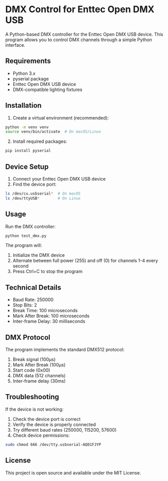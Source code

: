 # DMX Control for Enttec Open DMX USB

A Python-based DMX controller for the Enttec Open DMX USB device. This program allows you to control DMX channels through a simple Python interface.

## Requirements

- Python 3.x
- pyserial package
- Enttec Open DMX USB device
- DMX-compatible lighting fixtures

## Installation

1. Create a virtual environment (recommended):

```bash
python -m venv venv
source venv/bin/activate  # On macOS/Linux
```

2. Install required packages:

```bash
pip install pyserial
```

## Device Setup

1. Connect your Enttec Open DMX USB device
2. Find the device port:

```bash
ls /dev/cu.usbserial*  # On macOS
ls /dev/ttyUSB*        # On Linux
```

## Usage

Run the DMX controller:

```bash
python test_dmx.py
```

The program will:

1. Initialize the DMX device
2. Alternate between full power (255) and off (0) for channels 1-4 every second
3. Press Ctrl+C to stop the program

## Technical Details

- Baud Rate: 250000
- Stop Bits: 2
- Break Time: 100 microseconds
- Mark After Break: 100 microseconds
- Inter-frame Delay: 30 milliseconds

## DMX Protocol

The program implements the standard DMX512 protocol:

1. Break signal (100μs)
2. Mark After Break (100μs)
3. Start code (0x00)
4. DMX data (512 channels)
5. Inter-frame delay (30ms)

## Troubleshooting

If the device is not working:

1. Check the device port is correct
2. Verify the device is properly connected
3. Try different baud rates (250000, 115200, 57600)
4. Check device permissions:

```bash
sudo chmod 666 /dev/tty.usbserial-AQ01FJYP
```

## License

This project is open source and available under the MIT License.
